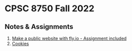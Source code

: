 # CPSC 8750 Fall 2022

## Notes & Assignments 
1. [Make a public website with fly.io - Assignment included](/publicWebsite.md)
2. [Cookies](/cookies.md)


